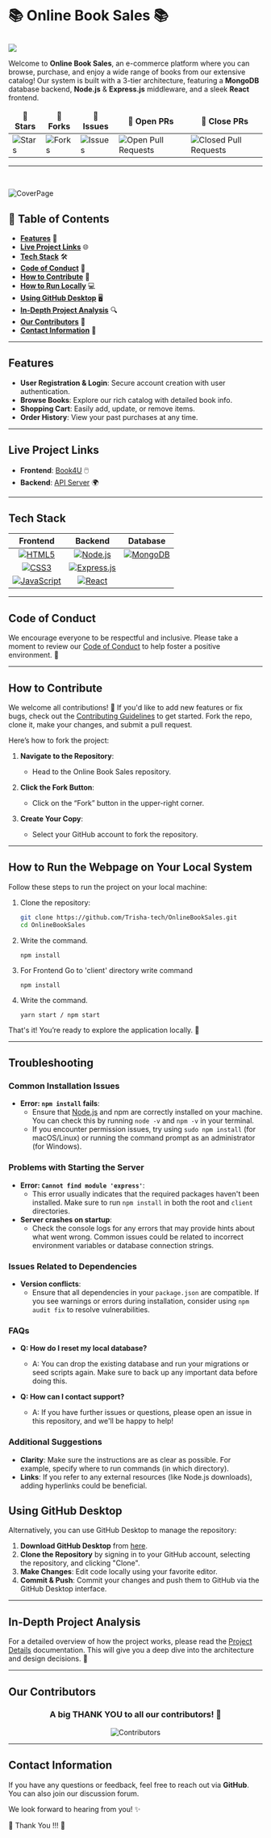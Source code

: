# <p>**📚 Online Book Sales 📚**
<img  src="https://readme-typing-svg.herokuapp.com?color=45ffaa&size=40&width=900&height=80&lines=Welcome-to-Online-Book-Sales"/>
</p>


Welcome to **Online Book Sales**, an e-commerce platform where you can browse, purchase, and enjoy a wide range of books from our extensive catalog! Our system is built with a 3-tier architecture, featuring a **MongoDB** database backend, **Node.js** & **Express.js** middleware, and a sleek **React** frontend.

<table align="center">
    <thead align="center">
        <tr border: 2px;>
            <td><b>🌟 Stars</b></td>
            <td><b>🍴 Forks</b></td>
            <td><b>🐛 Issues</b></td>
            <td><b>🔔 Open PRs</b></td>
            <td><b>🔕 Close PRs</b></td>
        </tr>
     </thead>
    <tbody>
      <tr>
          <td><img alt="Stars" src="https://img.shields.io/github/stars/Trisha-tech/OnlineBookSales?style=flat&logo=github"/></td>
          <td><img alt="Forks" src="https://img.shields.io/github/forks/Trisha-tech/OnlineBookSales?style=flat&logo=github"/></td>
          <td><img alt="Issues" src="https://img.shields.io/github/issues/Trisha-tech/OnlineBookSales?style=flat&logo=github"/></td>
          <td><img alt="Open Pull Requests" src="https://img.shields.io/github/issues-pr/OnlineBookSales/Flash-Fathom-AI?style=flat&logo=github"/></td>
          <td><img alt="Closed Pull Requests" src="https://img.shields.io/github/issues-pr-closed/Trisha-tech/OnlineBookSales?style=flat&color=critical&logo=github"/></td>
      </tr>
    </tbody>
</table>
<hr/>
<br/>

![CoverPage](cover-page.png)

## 📑 Table of Contents

- **[Features](#features)** 🚀
- **[Live Project Links](#live-project-links)** 🌐
- **[Tech Stack](#tech-stack)** 🛠️
- **[Code of Conduct](#code-of-conduct)** 🌟
- **[How to Contribute](#how-to-contribute)** 🤝
- **[How to Run Locally](#how-to-run-the-webpage-on-your-local-system)** 💻
- **[Using GitHub Desktop](#using-github-desktop)** 🖥️
- **[In-Depth Project Analysis](#project-analysis)** 🔍
- **[Our Contributors](#our-contributors)** 💖
- **[Contact Information](#contact-information)** 📧

---

## Features

- **User Registration & Login**: Secure account creation with user authentication.
- **Browse Books**: Explore our rich catalog with detailed book info.
- **Shopping Cart**: Easily add, update, or remove items.
- **Order History**: View your past purchases at any time.

---

## Live Project Links

- **Frontend**: [Book4U](https://book4u-j5au.onrender.com/) 🖱️
- **Backend**: [API Server](https://online-book-sales-backend.onrender.com/) 🌍

---

## Tech Stack

| Frontend | Backend | Database |
| :------: | :-----: | :------: |
| [![HTML5](https://img.shields.io/badge/HTML5-E34F26?style=for-the-badge&logo=html5&logoColor=white)](https://html5.com) | [![Node.js](https://img.shields.io/badge/Node.js-43853D?style=for-the-badge&logo=node.js&logoColor=white)](https://nodejs.org/) | [![MongoDB](https://img.shields.io/badge/MongoDB-4EA94B?style=for-the-badge&logo=mongodb&logoColor=white)](https://www.mongodb.com/) |
| [![CSS3](https://img.shields.io/badge/CSS3-1572B6?style=for-the-badge&logo=css3&logoColor=white)](https://www.w3.org/Style/CSS/Overview.en.html) | [![Express.js](https://img.shields.io/badge/Express.js-404D59?style=for-the-badge)](https://expressjs.com/) | |
| [![JavaScript](https://img.shields.io/badge/JavaScript-323330?style=for-the-badge&logo=javascript&logoColor=F7DF1E)](https://developer.mozilla.org/en-US/docs/Web/JavaScript) | [![React](https://img.shields.io/badge/React-20232A?style=for-the-badge&logo=react&logoColor=61DAFB)](https://reactjs.org/) | |

---

## Code of Conduct

We encourage everyone to be respectful and inclusive. Please take a moment to review our [Code of Conduct](CODE_OF_CONDUCT.md) to help foster a positive environment. 💬

---

## How to Contribute

We welcome all contributions! 🎉 If you'd like to add new features or fix bugs, check out the [Contributing Guidelines](CONTRIBUTING.md) to get started. Fork the repo, clone it, make your changes, and submit a pull request. 

Here’s how to fork the project:

1. **Navigate to the Repository**:
   - Head to the Online Book Sales repository.

2. **Click the Fork Button**:
   - Click on the “Fork” button in the upper-right corner.

3. **Create Your Copy**:
   - Select your GitHub account to fork the repository.

---

## How to Run the Webpage on Your Local System

Follow these steps to run the project on your local machine:

1. Clone the repository:
   ```bash
   git clone https://github.com/Trisha-tech/OnlineBookSales.git
   cd OnlineBookSales
    ```
2. Write the command.

    ```
    npm install
    ```

3. For Frontend
   Go to 'client' directory
   write command

   ```
   npm install
   ```

4. Write the command.

    ```
    yarn start / npm start
    ```

That's it! You’re ready to explore the application locally. 🚀

---
## Troubleshooting

### Common Installation Issues
- **Error: `npm install` fails**: 
  - Ensure that [Node.js](https://nodejs.org/en/download/) and npm are correctly installed on your machine. You can check this by running `node -v` and `npm -v` in your terminal.
  - If you encounter permission issues, try using `sudo npm install` (for macOS/Linux) or running the command prompt as an administrator (for Windows).

### Problems with Starting the Server
- **Error: `Cannot find module 'express'`**:
  - This error usually indicates that the required packages haven't been installed. Make sure to run `npm install` in both the root and `client` directories.
- **Server crashes on startup**: 
  - Check the console logs for any errors that may provide hints about what went wrong. Common issues could be related to incorrect environment variables or database connection strings.

### Issues Related to Dependencies
- **Version conflicts**:
  - Ensure that all dependencies in your `package.json` are compatible. If you see warnings or errors during installation, consider using `npm audit fix` to resolve vulnerabilities.

### FAQs
- **Q: How do I reset my local database?**
  - A: You can drop the existing database and run your migrations or seed scripts again. Make sure to back up any important data before doing this.
  
- **Q: How can I contact support?**
  - A: If you have further issues or questions, please open an issue in this repository, and we'll be happy to help!

### Additional Suggestions
- **Clarity**: Make sure the instructions are as clear as possible. For example, specify where to run commands (in which directory).
- **Links**: If you refer to any external resources (like Node.js downloads), adding hyperlinks could be beneficial.

## Using GitHub Desktop

Alternatively, you can use GitHub Desktop to manage the repository:

1. **Download GitHub Desktop** from [here](https://desktop.github.com/).
2. **Clone the Repository** by signing in to your GitHub account, selecting the repository, and clicking "Clone".
3. **Make Changes**: Edit code locally using your favorite editor.
4. **Commit & Push**: Commit your changes and push them to GitHub via the GitHub Desktop interface.

---

## In-Depth Project Analysis

For a detailed overview of how the project works, please read the [Project Details](PROJECT_DETAILS.md) documentation. This will give you a deep dive into the architecture and design decisions. 🧠

---

## Our Contributors

<h3 align="center">A big THANK YOU to all our contributors! 🙌</h3> 
<div align="center">
  <img src="https://contrib.rocks/image?repo=Trisha-tech/OnlineBookSales" alt="Contributors">
</div>

---

## Contact Information

If you have any questions or feedback, feel free to reach out via **GitHub**. You can also join our discussion forum.

We look forward to hearing from you! ✨

💙 Thank You !!! 💙
